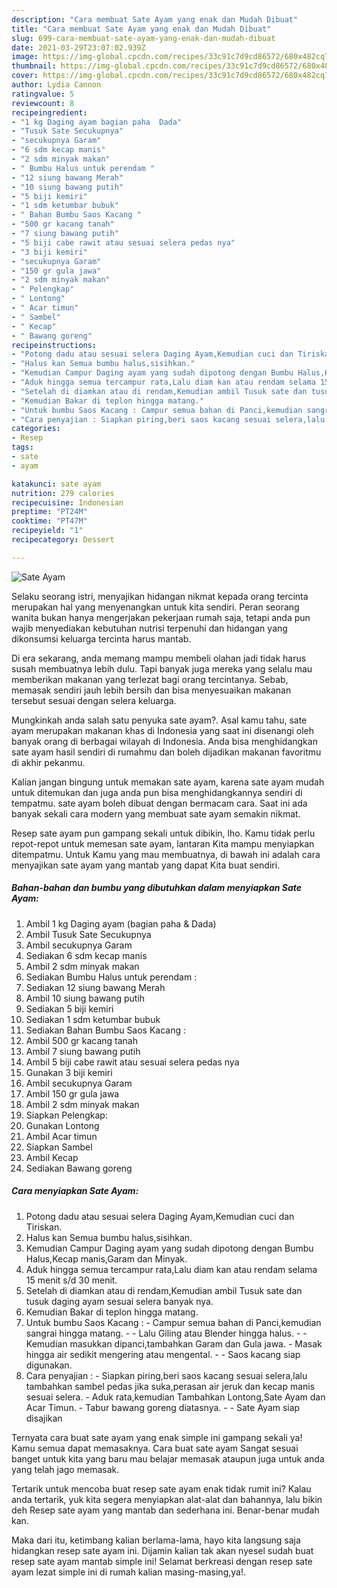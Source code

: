 ```yaml
---
description: "Cara membuat Sate Ayam yang enak dan Mudah Dibuat"
title: "Cara membuat Sate Ayam yang enak dan Mudah Dibuat"
slug: 699-cara-membuat-sate-ayam-yang-enak-dan-mudah-dibuat
date: 2021-03-29T23:07:02.939Z
image: https://img-global.cpcdn.com/recipes/33c91c7d9cd86572/680x482cq70/sate-ayam-foto-resep-utama.jpg
thumbnail: https://img-global.cpcdn.com/recipes/33c91c7d9cd86572/680x482cq70/sate-ayam-foto-resep-utama.jpg
cover: https://img-global.cpcdn.com/recipes/33c91c7d9cd86572/680x482cq70/sate-ayam-foto-resep-utama.jpg
author: Lydia Cannon
ratingvalue: 5
reviewcount: 8
recipeingredient:
- "1 kg Daging ayam bagian paha  Dada"
- "Tusuk Sate Secukupnya"
- "secukupnya Garam"
- "6 sdm kecap manis"
- "2 sdm minyak makan"
- " Bumbu Halus untuk perendam "
- "12 siung bawang Merah"
- "10 siung bawang putih"
- "5 biji kemiri"
- "1 sdm ketumbar bubuk"
- " Bahan Bumbu Saos Kacang "
- "500 gr kacang tanah"
- "7 siung bawang putih"
- "5 biji cabe rawit atau sesuai selera pedas nya"
- "3 biji kemiri"
- "secukupnya Garam"
- "150 gr gula jawa"
- "2 sdm minyak makan"
- " Pelengkap"
- " Lontong"
- " Acar timun"
- " Sambel"
- " Kecap"
- " Bawang goreng"
recipeinstructions:
- "Potong dadu atau sesuai selera Daging Ayam,Kemudian cuci dan Tiriskan."
- "Halus kan Semua bumbu halus,sisihkan."
- "Kemudian Campur Daging ayam yang sudah dipotong dengan Bumbu Halus,Kecap manis,Garam dan Minyak."
- "Aduk hingga semua tercampur rata,Lalu diam kan atau rendam selama 15 menit s/d 30 menit."
- "Setelah di diamkan atau di rendam,Kemudian ambil Tusuk sate dan tusuk daging ayam sesuai selera banyak nya."
- "Kemudian Bakar di teplon hingga matang."
- "Untuk bumbu Saos Kacang : Campur semua bahan di Panci,kemudian sangrai hingga matang.  Lalu Giling atau Blender hingga halus.  Kemudian masukkan dipanci,tambahkan Garam dan Gula jawa. Masak hingga air sedikit mengering atau mengental.  Saos kacang siap digunakan."
- "Cara penyajian : Siapkan piring,beri saos kacang sesuai selera,lalu tambahkan sambel pedas jika suka,perasan air jeruk dan kecap manis sesuai selera. Aduk rata,kemudian Tambahkan Lontong,Sate Ayam dan Acar Timun. Tabur bawang goreng diatasnya.  Sate Ayam siap disajikan"
categories:
- Resep
tags:
- sate
- ayam

katakunci: sate ayam 
nutrition: 279 calories
recipecuisine: Indonesian
preptime: "PT24M"
cooktime: "PT47M"
recipeyield: "1"
recipecategory: Dessert

---
```



![Sate Ayam](https://img-global.cpcdn.com/recipes/33c91c7d9cd86572/680x482cq70/sate-ayam-foto-resep-utama.jpg)

Selaku seorang istri, menyajikan hidangan nikmat kepada orang tercinta merupakan hal yang menyenangkan untuk kita sendiri. Peran seorang  wanita bukan hanya mengerjakan pekerjaan rumah saja, tetapi anda pun wajib menyediakan kebutuhan nutrisi terpenuhi dan hidangan yang dikonsumsi keluarga tercinta harus mantab.

Di era  sekarang, anda memang mampu membeli olahan jadi tidak harus susah membuatnya lebih dulu. Tapi banyak juga mereka yang selalu mau memberikan makanan yang terlezat bagi orang tercintanya. Sebab, memasak sendiri jauh lebih bersih dan bisa menyesuaikan makanan tersebut sesuai dengan selera keluarga. 



Mungkinkah anda salah satu penyuka sate ayam?. Asal kamu tahu, sate ayam merupakan makanan khas di Indonesia yang saat ini disenangi oleh banyak orang di berbagai wilayah di Indonesia. Anda bisa menghidangkan sate ayam hasil sendiri di rumahmu dan boleh dijadikan makanan favoritmu di akhir pekanmu.

Kalian jangan bingung untuk memakan sate ayam, karena sate ayam mudah untuk ditemukan dan juga anda pun bisa menghidangkannya sendiri di tempatmu. sate ayam boleh dibuat dengan bermacam cara. Saat ini ada banyak sekali cara modern yang membuat sate ayam semakin nikmat.

Resep sate ayam pun gampang sekali untuk dibikin, lho. Kamu tidak perlu repot-repot untuk memesan sate ayam, lantaran Kita mampu menyiapkan ditempatmu. Untuk Kamu yang mau membuatnya, di bawah ini adalah cara menyajikan sate ayam yang mantab yang dapat Kita buat sendiri.

<!--inarticleads1-->

##### Bahan-bahan dan bumbu yang dibutuhkan dalam menyiapkan Sate Ayam:

1. Ambil 1 kg Daging ayam (bagian paha &amp; Dada)
1. Ambil Tusuk Sate Secukupnya
1. Ambil secukupnya Garam
1. Sediakan 6 sdm kecap manis
1. Ambil 2 sdm minyak makan
1. Sediakan  Bumbu Halus untuk perendam :
1. Sediakan 12 siung bawang Merah
1. Ambil 10 siung bawang putih
1. Sediakan 5 biji kemiri
1. Sediakan 1 sdm ketumbar bubuk
1. Sediakan  Bahan Bumbu Saos Kacang :
1. Ambil 500 gr kacang tanah
1. Ambil 7 siung bawang putih
1. Ambil 5 biji cabe rawit atau sesuai selera pedas nya
1. Gunakan 3 biji kemiri
1. Ambil secukupnya Garam
1. Ambil 150 gr gula jawa
1. Ambil 2 sdm minyak makan
1. Siapkan  Pelengkap:
1. Gunakan  Lontong
1. Ambil  Acar timun
1. Siapkan  Sambel
1. Ambil  Kecap
1. Sediakan  Bawang goreng




<!--inarticleads2-->

##### Cara menyiapkan Sate Ayam:

1. Potong dadu atau sesuai selera Daging Ayam,Kemudian cuci dan Tiriskan.
1. Halus kan Semua bumbu halus,sisihkan.
1. Kemudian Campur Daging ayam yang sudah dipotong dengan Bumbu Halus,Kecap manis,Garam dan Minyak.
1. Aduk hingga semua tercampur rata,Lalu diam kan atau rendam selama 15 menit s/d 30 menit.
1. Setelah di diamkan atau di rendam,Kemudian ambil Tusuk sate dan tusuk daging ayam sesuai selera banyak nya.
1. Kemudian Bakar di teplon hingga matang.
1. Untuk bumbu Saos Kacang : - Campur semua bahan di Panci,kemudian sangrai hingga matang. -  - Lalu Giling atau Blender hingga halus. -  - Kemudian masukkan dipanci,tambahkan Garam dan Gula jawa. - Masak hingga air sedikit mengering atau mengental. -  - Saos kacang siap digunakan.
1. Cara penyajian : - Siapkan piring,beri saos kacang sesuai selera,lalu tambahkan sambel pedas jika suka,perasan air jeruk dan kecap manis sesuai selera. - Aduk rata,kemudian Tambahkan Lontong,Sate Ayam dan Acar Timun. - Tabur bawang goreng diatasnya. -  - Sate Ayam siap disajikan




Ternyata cara buat sate ayam yang enak simple ini gampang sekali ya! Kamu semua dapat memasaknya. Cara buat sate ayam Sangat sesuai banget untuk kita yang baru mau belajar memasak ataupun juga untuk anda yang telah jago memasak.

Tertarik untuk mencoba buat resep sate ayam enak tidak rumit ini? Kalau anda tertarik, yuk kita segera menyiapkan alat-alat dan bahannya, lalu bikin deh Resep sate ayam yang mantab dan sederhana ini. Benar-benar mudah kan. 

Maka dari itu, ketimbang kalian berlama-lama, hayo kita langsung saja hidangkan resep sate ayam ini. Dijamin kalian tak akan nyesel sudah buat resep sate ayam mantab simple ini! Selamat berkreasi dengan resep sate ayam lezat simple ini di rumah kalian masing-masing,ya!.


